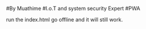 #By Muathime
#I.o.T and system security Expert
#PWA 

run the index.html 
go offline and it will still work.

